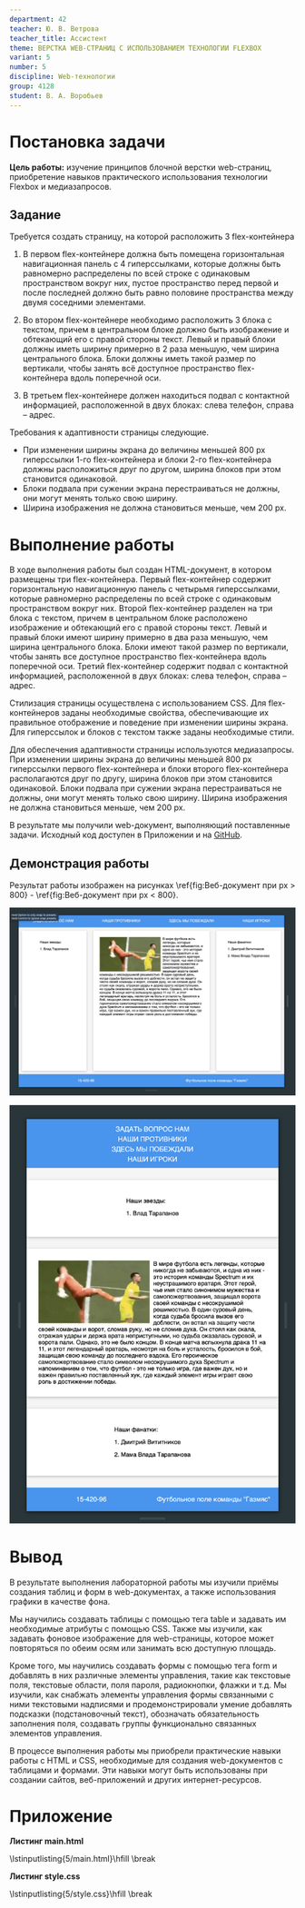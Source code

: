 ```yaml
---
department: 42
teacher: Ю. В. Ветрова
teacher_title: Ассистент
theme: ВЕРСТКА WEB-СТРАНИЦ С ИСПОЛЬЗОВАНИЕМ ТЕХНОЛОГИИ FLEXBOX
variant: 5
number: 5
discipline: Web-технологии
group: 4128
student: В. А. Воробьев
---
```


# Постановка задачи

**Цель работы:** изучение принципов блочной верстки web-страниц, приобретение навыков практического использования технологии Flexbox и  медиазапросов.

## Задание

Требуется создать страницу, на которой расположить 3 flex-контейнера

1) В первом flex-контейнере должна быть помещена горизонтальная навигационная панель с 4 гиперссылками, которые должны быть равномерно распределены по всей строке с одинаковым пространством вокруг них, пустое пространство перед первой и после последней должно быть равно половине пространства между двумя соседними элементами.

2) Во втором flex-контейнере необходимо расположить 3 блока с текстом, причем в центральном блоке должно быть изображение и обтекающий его с правой стороны текст. Левый и правый блоки должны иметь ширину примерно в 2 раза меньшую, чем ширина центрального блока. Блоки должны иметь такой размер по вертикали, чтобы занять всё доступное пространство flex-контейнера вдоль поперечной оси.

3) В третьем flex-контейнере должен находиться подвал с контактной информацией, расположенной в двух блоках: слева телефон, справа – адрес.

Требования к адаптивности страницы следующие.

- При изменении ширины экрана до величины меньшей 800 px  гиперссылки 1-го flex-контейнера и блоки 2-го flex-контейнера должны расположиться друг по другом, ширина блоков при этом становится одинаковой.
- Блоки подвала при сужении экрана перестраиваться не должны, они могут менять только свою ширину.
- Ширина изображения не должна становиться меньше, чем 200 px.

# Выполнение работы

В ходе выполнения работы был создан HTML-документ, в котором размещены три flex-контейнера. Первый flex-контейнер содержит горизонтальную навигационную панель с четырьмя гиперссылками, которые равномерно распределены по всей строке с одинаковым пространством вокруг них. Второй flex-контейнер разделен на три блока с текстом, причем в центральном блоке расположено изображение и обтекающий его с правой стороны текст. Левый и правый блоки имеют ширину примерно в два раза меньшую, чем ширина центрального блока. Блоки имеют такой размер по вертикали, чтобы занять все доступное пространство flex-контейнера вдоль поперечной оси. Третий flex-контейнер содержит подвал с контактной информацией, расположенной в двух блоках: слева телефон, справа – адрес.

Стилизация страницы осуществлена с использованием CSS. Для flex-контейнеров заданы необходимые свойства, обеспечивающие их правильное отображение и поведение при изменении ширины экрана. Для гиперссылок и блоков с текстом также заданы необходимые стили.

Для обеспечения адаптивности страницы используются медиазапросы. При изменении ширины экрана до величины меньшей 800 px гиперссылки первого flex-контейнера и блоки второго flex-контейнера располагаются друг по другу, ширина блоков при этом становится одинаковой. Блоки подвала при сужении экрана перестраиваться не должны, они могут менять только свою ширину. Ширина изображения не должна становиться меньше, чем 200 px.

В результате мы получили web-документ, выполняющий поставленные задачи. Исходный код доступен в Приложении и на [GitHub](https://github.com/vladcto/suai-labs/tree/main/6_semester/Web/5).

## Демонстрация работы

Результат работы изображен на рисунках \ref{fig:Веб-документ при px > 800} - \ref{fig:Веб-документ при px < 800}.

![Веб-документ при px > 800](report_images/image-12.png)

![Веб-документ при px < 800](report_images/image-13.png)

# Вывод

В результате выполнения лабораторной работы мы изучили приёмы создания таблиц и форм в web-документах, а также использования графики в качестве фона.

Мы научились создавать таблицы с помощью тега table и задавать им необходимые атрибуты с помощью CSS. Также мы изучили, как задавать фоновое изображение для web-страницы, которое может повторяться по обеим осям или занимать всю доступную площадь.

Кроме того, мы научились создавать формы с помощью тега form и добавлять в них различные элементы управления, такие как текстовые поля, текстовые области, поля пароля, радиокнопки, флажки и т.д. Мы изучили, как снабжать элементы управления формы связанными с ними текстовыми надписями и продемонстрировали умение добавлять подсказки (подстановочный текст), обозначать обязательность заполнения поля, создавать группы функционально связанных элементов управления.

В процессе выполнения работы мы приобрели практические навыки работы с HTML и CSS, необходимые для создания web-документов с таблицами и формами. Эти навыки могут быть использованы при создании сайтов, веб-приложений и других интернет-ресурсов.

# Приложение <suaidoc-center>

**Листинг main.html**

\lstinputlisting{5/main.html}\hfill \break

**Листинг style.css**

\lstinputlisting{5/style.css}\hfill \break
